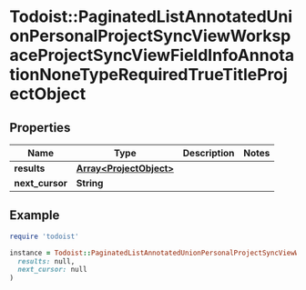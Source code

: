 # Todoist::PaginatedListAnnotatedUnionPersonalProjectSyncViewWorkspaceProjectSyncViewFieldInfoAnnotationNoneTypeRequiredTrueTitleProjectObject

## Properties

| Name | Type | Description | Notes |
| ---- | ---- | ----------- | ----- |
| **results** | [**Array&lt;ProjectObject&gt;**](ProjectObject.md) |  |  |
| **next_cursor** | **String** |  |  |

## Example

```ruby
require 'todoist'

instance = Todoist::PaginatedListAnnotatedUnionPersonalProjectSyncViewWorkspaceProjectSyncViewFieldInfoAnnotationNoneTypeRequiredTrueTitleProjectObject.new(
  results: null,
  next_cursor: null
)
```

